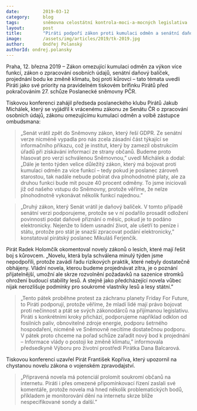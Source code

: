 ```yaml
---
date:         2019-03-12
category:     blog
tags:         sněmovna celostátní kontrola-moci-a-mocných legislativa
layout:       post
title:        "Piráti podpoří zákon proti kumulaci odměn a senátní daňový balíček. V pátek chtějí jednat o změně klimatu"
image:        /assets/img/articles/2019/tk-2019.jpg
author:       Ondřej Polanský
authorId: ondrej.polansky
---
```


Praha, 12. března 2019 – Zákon omezující kumulaci odměn za výkon více funkcí, zákon o zpracování osobních údajů, senátní daňový balíček, projednání bodu ke změně klimatu, boj proti kůrovci – tato témata uvedli Piráti jako své priority na pravidelném tiskovém brífinku Pirátů před pokračováním 27. schůze Poslanecké sněmovny PČR.

Tiskovou konferenci zahájil předseda poslaneckého klubu Pirátů Jakub Michálek, který se vyjádřil k vrácenému zákonu ze Senátu ČR o zpracování osobních údajů, zákonu omezujícímu kumulaci odměn a volbě zástupce ombudsmana: 

> „Senát vrátil zpět do Sněmovny zákon, který řeší GDPR. Ze senátní verze nicméně vypadla pro nás zcela zásadní část týkající se informačního příkazu, což je institut, který by zamezil obstrukcím úřadů při získávání informací ze strany občanů. Budeme proto hlasovat pro verzi schválenou Sněmovnou,” uvedl Michálek a dodal: „Dále je tento týden velice důležitý zákon, který má bojovat proti kumulaci odměn za více funkcí – tedy pokud je poslanec zároveň starostou, tak nadále nebude pobírat dva plnohodnotné platy, ale za druhou funkci bude mít pouze 40 procent odměny. To jsme iniciovali již od našeho vstupu do Sněmovny, protože věříme, že nelze plnohodnotně vykonávat několik funkcí najednou.”

> „Druhý zákon, který Senát vrátil je daňový balíček. V tomto případě senátní verzi podporujeme, protože se v ní podařilo prosadit odložení povinnosti podat daňové přiznání o měsíc, pokud je to podáno elektronicky. Nejenže to lidem usnadní život, ale ušetří to peníze i státu, protože pro stát je snazší zpracovat podání elektronicky,” konstatoval pirátský poslanec Mikuláš Ferjenčík.

Pirát Radek Holomčík okomentoval novely zákonů o lesích, které mají řešit boj s kůrovcem. „Novelu, která byla schválena minulý týden jsme nepodpořili, protože zavádí řadu rizikových praktik, které nebyly dostatečně obhájeny. Vládní novela, kterou budeme projednávat zítra, je o poznání přijatelnější, umožní ale skrze rozvolnění požadavků na sazenice stromků ohrožení budoucí stability lesů. A stejně jako předcházející novela vůbec nijak nerozlišuje podmínky pro soukromé vlastníky lesů a lesy státní.”

> „Tento pátek proběhne protest za záchranu planety Friday For Future, to Piráti podporují, protože věříme, že mladí lidé mají právo bojovat proti nečinnost a ptát se svých zákonodárců na přijímanou legislativu. Piráti s konkrétními kroky přichází, podporujeme například odklon od fosilních paliv, obnovitelné zdroje energie, podporu šetrného hospodaření, nicméně ve Sněmovně necítíme dostatečnou podporu. V pátek proto chceme na pořad schůze zařadit nový bod k projednání – Informace vlády o postoji ke změně klimatu,” informovala předsedkyně Výboru pro životní prostředí Pirátka Dana Balcarová. 

Tiskovou konferenci uzavřel Pirát František Kopřiva, který upozornil na chystanou novelu zákona o vojenském zpravodajství. 

> „Připravená novela má potenciál prolomit soukromí občanů na internetu. Piráti i přes omezené připomínkovací řízení zaslali své komentáře, protože novela má hned několik problematických bodů, příkladem je monitorování dění na internetu skrze blíže nespecifikované sondy  a další.”
